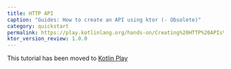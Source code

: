```yaml
---
title: HTTP API
caption: "Guides: How to create an API using ktor (- Obsolete)"
category: quickstart
permalink: https://play.kotlinlang.org/hands-on/Creating%20HTTP%20APIs%20with%20Ktor/01_introduction
ktor_version_review: 1.0.0
---
```



This tutorial has been moved to [Kotlin Play](https://play.kotlinlang.org/hands-on/Creating%20HTTP%20APIs%20with%20Ktor/01_introduction)


